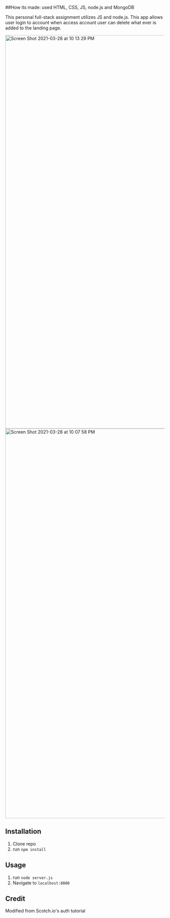 ##How its made: used HTML, CSS, JS, node.js and MongoDB

This personal full-stack assignment utilizes JS and node.js. This app allows user login to account when access account user can delete what ever is added to the landing page.

<img width="1240" alt="Screen Shot 2021-03-28 at 10 13 29 PM" src="https://user-images.githubusercontent.com/77537630/112779261-51bcb780-9014-11eb-8e26-6efe9def2df6.png">

<img width="1228" alt="Screen Shot 2021-03-28 at 10 07 58 PM" src="https://user-images.githubusercontent.com/77537630/112779251-4a95a980-9014-11eb-84fe-3ba90191512f.png">

## Installation

1. Clone repo
2. run `npm install`

## Usage

1. run `node server.js`
2. Navigate to `localhost:8080`

## Credit

Modified from Scotch.io's auth tutorial
